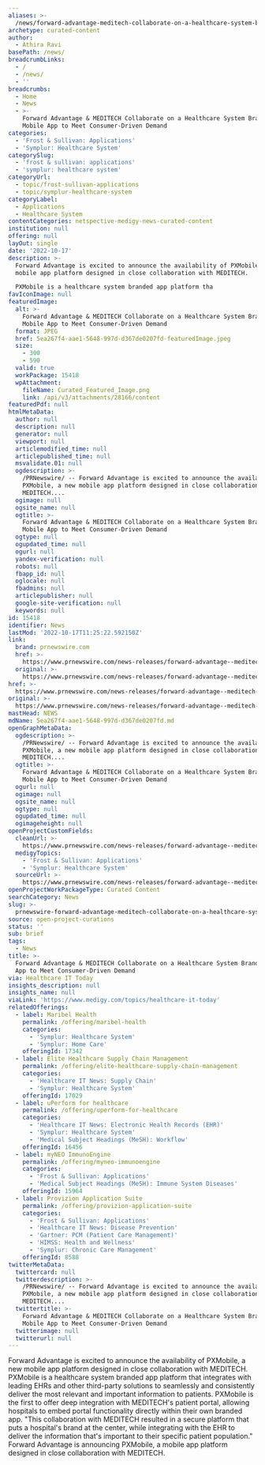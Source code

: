 ```yaml
---
aliases: >-
  /news/forward-advantage-meditech-collaborate-on-a-healthcare-system-branded-mobile-app-to-meet-consumer-driven-demand
archetype: curated-content
author:
  - Athira Ravi
basePath: /news/
breadcrumbLinks:
  - /
  - /news/
  - ''
breadcrumbs:
  - Home
  - News
  - >-
    Forward Advantage & MEDITECH Collaborate on a Healthcare System Branded
    Mobile App to Meet Consumer-Driven Demand
categories:
  - 'Frost & Sullivan: Applications'
  - 'Symplur: Healthcare System'
categorySlug:
  - 'frost & sullivan: applications'
  - 'symplur: healthcare system'
categoryUrl:
  - topic/frost-sullivan-applications
  - topic/symplur-healthcare-system
categoryLabel:
  - Applications
  - Healthcare System
contentCategories: netspective-medigy-news-curated-content
institution: null
offering: null
layOut: single
date: '2022-10-17'
description: >-
  Forward Advantage is excited to announce the availability of PXMobile, a new
  mobile app platform designed in close collaboration with MEDITECH.

  PXMobile is a healthcare system branded app platform tha
favIconImage: null
featuredImage:
  alt: >-
    Forward Advantage & MEDITECH Collaborate on a Healthcare System Branded
    Mobile App to Meet Consumer-Driven Demand
  format: JPEG
  href: 5ea267f4-aae1-5648-997d-d367de0207fd-featuredImage.jpeg
  size:
    - 300
    - 590
  valid: true
  workPackage: 15418
  wpAttachment:
    fileName: Curated_Featured_Image.png
    link: /api/v3/attachments/28166/content
featuredPdf: null
htmlMetaData:
  author: null
  description: null
  generator: null
  viewport: null
  articlemodified_time: null
  articlepublished_time: null
  msvalidate.01: null
  ogdescription: >-
    /PRNewswire/ -- Forward Advantage is excited to announce the availability of
    PXMobile, a new mobile app platform designed in close collaboration with
    MEDITECH....
  ogimage: null
  ogsite_name: null
  ogtitle: >-
    Forward Advantage & MEDITECH Collaborate on a Healthcare System Branded
    Mobile App to Meet Consumer-Driven Demand
  ogtype: null
  ogupdated_time: null
  ogurl: null
  yandex-verification: null
  robots: null
  fbapp_id: null
  oglocale: null
  fbadmins: null
  articlepublisher: null
  google-site-verification: null
  keywords: null
id: 15418
identifier: News
lastMod: '2022-10-17T11:25:22.592150Z'
link:
  brand: prnewswire.com
  href: >-
    https://www.prnewswire.com/news-releases/forward-advantage--meditech-collaborate-on-a-healthcare-system-branded-mobile-app-to-meet-consumer-driven-demand-301640328.html
  original: >-
    https://www.prnewswire.com/news-releases/forward-advantage--meditech-collaborate-on-a-healthcare-system-branded-mobile-app-to-meet-consumer-driven-demand-301640328.html
href: >-
  https://www.prnewswire.com/news-releases/forward-advantage--meditech-collaborate-on-a-healthcare-system-branded-mobile-app-to-meet-consumer-driven-demand-301640328.html
original: >-
  https://www.prnewswire.com/news-releases/forward-advantage--meditech-collaborate-on-a-healthcare-system-branded-mobile-app-to-meet-consumer-driven-demand-301640328.html
mastHead: NEWS
mdName: 5ea267f4-aae1-5648-997d-d367de0207fd.md
openGraphMetaData:
  ogdescription: >-
    /PRNewswire/ -- Forward Advantage is excited to announce the availability of
    PXMobile, a new mobile app platform designed in close collaboration with
    MEDITECH....
  ogtitle: >-
    Forward Advantage & MEDITECH Collaborate on a Healthcare System Branded
    Mobile App to Meet Consumer-Driven Demand
  ogurl: null
  ogimage: null
  ogsite_name: null
  ogtype: null
  ogupdated_time: null
  ogimageheight: null
openProjectCustomFields:
  cleanUrl: >-
    https://www.prnewswire.com/news-releases/forward-advantage--meditech-collaborate-on-a-healthcare-system-branded-mobile-app-to-meet-consumer-driven-demand-301640328.html
  medigyTopics:
    - 'Frost & Sullivan: Applications'
    - 'Symplur: Healthcare System'
  sourceUrl: >-
    https://www.prnewswire.com/news-releases/forward-advantage--meditech-collaborate-on-a-healthcare-system-branded-mobile-app-to-meet-consumer-driven-demand-301640328.html
openProjectWorkPackageType: Curated Content
searchCategory: News
slug: >-
  prnewswire-forward-advantage-meditech-collaborate-on-a-healthcare-system-branded-mobile-app-to-meet-consumer-driven-demand
source: open-project-curations
status: ''
sub: brief
tags:
  - News
title: >-
  Forward Advantage & MEDITECH Collaborate on a Healthcare System Branded Mobile
  App to Meet Consumer-Driven Demand
via: Healthcare IT Today
insights_description: null
insights_name: null
viaLink: 'https://www.medigy.com/topics/healthcare-it-today'
relatedOfferings:
  - label: Maribel Health
    permalink: /offering/maribel-health
    categories:
      - 'Symplur: Healthcare System'
      - 'Symplur: Home Care'
    offeringId: 17342
  - label: Elite Healthcare Supply Chain Management
    permalink: /offering/elite-healthcare-supply-chain-management
    categories:
      - 'Healthcare IT News: Supply Chain'
      - 'Symplur: Healthcare System'
    offeringId: 17029
  - label: uPerform for healthcare
    permalink: /offering/uperform-for-healthcare
    categories:
      - 'Healthcare IT News: Electronic Health Records (EHR)'
      - 'Symplur: Healthcare System'
      - 'Medical Subject Headings (MeSH): Workflow'
    offeringId: 16456
  - label: myNEO ImmunoEngine
    permalink: /offering/myneo-immunoengine
    categories:
      - 'Frost & Sullivan: Applications'
      - 'Medical Subject Headings (MeSH): Immune System Diseases'
    offeringId: 15964
  - label: Provizion Application Suite
    permalink: /offering/provizion-application-suite
    categories:
      - 'Frost & Sullivan: Applications'
      - 'Healthcare IT News: Disease Prevention'
      - 'Gartner: PCM (Patient Care Management)'
      - 'HIMSS: Health and Wellness'
      - 'Symplur: Chronic Care Management'
    offeringId: 8588
twitterMetaData:
  twittercard: null
  twitterdescription: >-
    /PRNewswire/ -- Forward Advantage is excited to announce the availability of
    PXMobile, a new mobile app platform designed in close collaboration with
    MEDITECH....
  twittertitle: >-
    Forward Advantage & MEDITECH Collaborate on a Healthcare System Branded
    Mobile App to Meet Consumer-Driven Demand
  twitterimage: null
  twitterurl: null
---
```

<p>Forward Advantage is excited to announce the availability of PXMobile, a new mobile app platform designed in close collaboration with MEDITECH.
PXMobile is a healthcare system branded app platform that integrates with leading EHRs and other third-party solutions to seamlessly and consistently deliver the most relevant and important information to patients.
PXMobile is the first to offer deep integration with MEDITECH's patient portal, allowing hospitals to embed portal functionality directly within their own branded app.
"This collaboration with MEDITECH resulted in a secure platform that puts a hospital's brand at the center, while integrating with the EHR to deliver the information that's important to their specific patient population."
Forward Advantage is announcing PXMobile, a mobile app platform designed in close collaboration with MEDITECH.</p>
